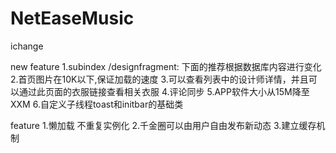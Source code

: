 # NetEaseMusic
ichange

new feature
1.subindex /designfragment: 下面的推荐根据数据库内容进行变化
2.首页图片在10K以下,保证加载的速度
3.可以查看列表中的设计师详情，并且可以通过此页面的衣服链接查看相关衣服
4.评论同步
5.APP软件大小从15M降至XXM
6.自定义子线程toast和initbar的基础类

feature
1.懒加载 不重复实例化
2.千金圈可以由用户自由发布新动态
3.建立缓存机制
